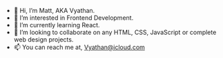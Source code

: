 - 👋 Hi, I’m Matt, AKA Vyathan.
- 👀 I’m interested in Frontend Development.
- 🌱 I’m currently learning React.
- 💞️ I’m looking to collaborate on any HTML, CSS, JavaScript or complete web design projects.
- 📫 You can reach me at, Vyathan@icloud.com
